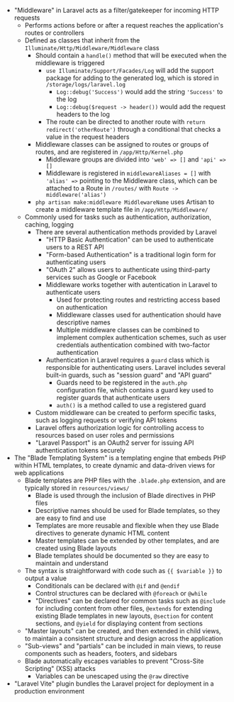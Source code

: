 - "Middleware" in Laravel acts as a filter/gatekeeper for incoming HTTP requests
  - Performs actions before or after a request reaches the application's routes or controllers
  - Defined as classes that inherit from the `Illuminate/Http/Middleware/Middleware` class
    - Should contain a `handle()` method that will be executed when the middleware is triggered
      - `use Illuminate/Support/Facades/Log` will add the support package for adding to the generated log, which is stored in `/storage/logs/laravel.log`
        - `Log::debug('Success')` would add the string `'Success'` to the log
        - `Log::debug($request -> header())` would add the request headers to the log
      - The route can be directed to another route with `return redirect('otherRoute')` through a conditional that checks a value in the request headers
    - Middleware classes can be assigned to routes or groups of routes, and are registered in `/app/Http/Kernel.php`
      - Middleware groups are divided into `'web' => []` and `'api' => []`
      - Middleware is registered in `middlewareAliases = []` with `'alias' =>` pointing to the Middleware class, which can be attached to a Route in `/routes/` with `Route -> middleware('alias')`
    - `php artisan make:middleware MiddlewareName` uses Artisan to create a middleware template file in `/app/Http/Middleware/` 
  - Commonly used for tasks such as authentication, authorization, caching, logging
    - There are several authentication methods provided by Laravel
      - "HTTP Basic Authentication" can be used to authenticate users to a REST API
      - "Form-based Authentication" is a traditional login form for authenticating users
      - "OAuth 2" allows users to authenticate using third-party services such as Google or Facebook
      - Middleware works together with autentication in Laravel to authenticate users
          - Used for protecting routes and restricting access based on authentication
          - Middleware classes used for authentication should have descriptive names
          - Multiple middleware classes can be combined to implement complex authentication schemes, such as user credentials authentication combined with two-factor authentication
      - Authentication in Laravel requires a `guard` class which is responsible for authenticating users. Laravel includes several built-in guards, such as "session guard" and "API guard"
        - Guards need to be registered in the `auth.php` configuration file, which contains a guard key used to register guards that authenticate users
        - `auth()` is a method called to use a registered guard
    - Custom middleware can be created to perform specific tasks, such as logging requests or verifying API tokens
    - Laravel offers authorization logic for controlling access to resources based on user roles and permissions
    - "Laravel Passport" is an OAuth2 server for issuing API authentication tokens securely
- The "Blade Templating System" is a templating engine that embeds PHP within HTML templates, to create dynamic and data-driven views for web applications
  - Blade templates are PHP files with the `.blade.php` extension, and are typically stored in `resources/views/`
    - Blade is used through the inclusion of Blade directives in PHP files
    - Descriptive names should be used for Blade templates, so they are easy to find and use
    - Templates are more reusable and flexible when they use Blade directives to generate dynamic HTML content
    - Master templates can be extended by other templates, and are created using Blade layouts
    - Blade templates should be documented so they are easy to maintain and understand
  - The syntax is straightforward with code such as `{{ $variable }}` to output a value
    - Conditionals can be declared with `@if` and `@endif`
    - Control structures can be declared with `@foreach` or `@while`
    - "Directives" can be declared for common tasks such as `@include` for including content from other files, `@extends` for extending existing Blade templates in new layouts, `@section` for content sections, and `@yield` for displaying content from sections
  - "Master layouts" can be created, and then extended in child views, to maintain a consistent structure and design across the application
  - "Sub-views" and "partials" can be included in main views, to reuse components such as headers, footers, and sidebars
  - Blade automatically escapes variables to prevent "Cross-Site Scripting" (XSS) attacks
    - Variables can be unescaped using the `@raw` directive
- "Laravel Vite" plugin bundles the Laravel project for deployment in a production environment